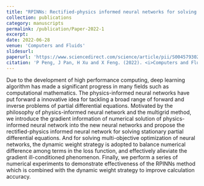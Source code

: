```yaml
---
title: "RPINNs: Rectified-physics informed neural networks for solving stationary partial differential equations"
collection: publications
category: manuscripts
permalink: /publication/Paper-2022-1
excerpt: 
date: 2022-06-28
venue: 'Computers and Fluids'
slidesurl: 
paperurl: 'https://www.sciencedirect.com/science/article/pii/S0045793022001955'
citation: 'P Peng, J Pan, H Xu and X Feng. (2022). <i>Computers and Fluids</i>. 245, 105583.'
---
```


Due to the development of high performance computing, deep learning algorithm has made a significant progress in many fields such as computational mathematics. The physics-informed neural networks have put forward a innovative idea for tackling a broad range of forward and inverse problems of partial differential equations. Motivated by the philosophy of physics-informed neural network and the multigrid method, we introduce the gradient information of numerical solution of physics-informed neural network into the new neural networks and propose the rectified-physics informed neural network for solving stationary partial differential equations. And for solving multi-objective optimization of neural networks, the dynamic weight strategy is adopted to balance numerical difference among terms in the loss function, and effectively alleviate the gradient ill-conditioned phenomenon. Finally, we perform a series of numerical experiments to demonstrate effectiveness of the RPINNs method which is combined with the dynamic weight strategy to improve calculation accuracy.
